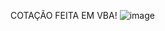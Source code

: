 COTAÇÃO FEITA EM VBA!
![image](https://github.com/VictoCampelo/COTA-O/assets/158050342/3dd70c94-f420-4c21-aab6-11ff42f5ba94)

